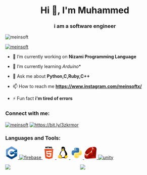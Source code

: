 <h1 align="center">Hi 👋, I'm Muhammed</h1>
<h3 align="center">i am a software engineer</h3>

<p align="left"> <img src="https://komarev.com/ghpvc/?username=meinsoft&label=Profile%20views&color=0e75b6&style=flat" alt="meinsoft" /> </p>

<p align="left"> <a href="https://github.com/ryo-ma/github-profile-trophy"><img src="https://github-profile-trophy.vercel.app/?username=meinsoft" alt="meinsoft" /></a> </p>

- 🔭 I’m currently working on **Nizami Programming Language**

- 🌱 I’m currently learning *Arduino**

- 💬 Ask me about **Python,C,Ruby,C++**

- 📫 How to reach me **https://www.instagram.com/meinsoftx/**

- ⚡ Fun fact **i'm tired of errors**

<h3 align="left">Connect with me:</h3>
<p align="left">
<a href="https://instagram.com/meinsoft" target="blank"><img align="center" src="https://raw.githubusercontent.com/rahuldkjain/github-profile-readme-generator/master/src/images/icons/Social/instagram.svg" alt="meinsoft" height="30" width="40" /></a>
<a href="https://www.youtube.com/channel/UCipDDJj1idVwX_wDXeFN6gQ" target="blank"><img align="center" src="https://raw.githubusercontent.com/rahuldkjain/github-profile-readme-generator/master/src/images/icons/Social/youtube.svg" alt="https://bit.ly/3zkrmor" height="30" width="40" /></a>
</p>

<h3 align="left">Languages and Tools:</h3>
<p align="left"> <a href="https://www.w3schools.com/cpp/" target="_blank" rel="noreferrer"> <img src="https://raw.githubusercontent.com/devicons/devicon/master/icons/cplusplus/cplusplus-original.svg" alt="cplusplus" width="40" height="40"/> </a> <a href="https://firebase.google.com/" target="_blank" rel="noreferrer"> <img src="https://www.vectorlogo.zone/logos/firebase/firebase-icon.svg" alt="firebase" width="40" height="40"/> </a> <a href="https://www.w3.org/html/" target="_blank" rel="noreferrer"> <img src="https://raw.githubusercontent.com/devicons/devicon/master/icons/html5/html5-original-wordmark.svg" alt="html5" width="40" height="40"/> </a> <a href="https://www.linux.org/" target="_blank" rel="noreferrer"> <img src="https://raw.githubusercontent.com/devicons/devicon/master/icons/linux/linux-original.svg" alt="linux" width="40" height="40"/> </a> <a href="https://www.python.org" target="_blank" rel="noreferrer"> <img src="https://raw.githubusercontent.com/devicons/devicon/master/icons/python/python-original.svg" alt="python" width="40" height="40"/> </a> <a href="https://www.ruby-lang.org/en/" target="_blank" rel="noreferrer"> <img src="https://raw.githubusercontent.com/devicons/devicon/master/icons/ruby/ruby-original.svg" alt="ruby" width="40" height="40"/> </a> <a href="https://unity.com/" target="_blank" rel="noreferrer"> <img src="https://www.vectorlogo.zone/logos/unity3d/unity3d-icon.svg" alt="unity" width="40" height="40"/> </a> </p>

<img align="left" width="47%" src="https://github-readme-stats.vercel.app/api?username=meinsoft&show_icons=true&theme=radical"/>
<img align="left" width="47%" src="https://github-readme-stats.vercel.app/api/top-langs/?username=meinsoft&layout=compact"/>
